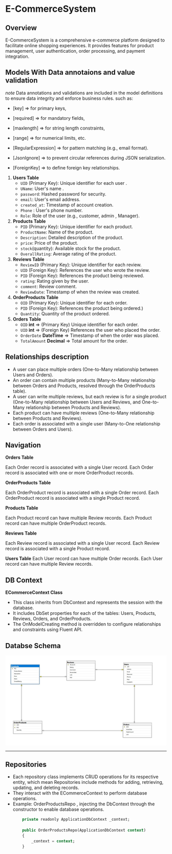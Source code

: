 # E-CommerceSystem

## Overview
E-CommerceSystem is a comprehensive e-commerce platform designed to facilitate online shopping experiences. It provides features for product management, user authentication, order processing, and payment integration.


## Models With Data annotaions and value validation 
*note*
Data annotations and validations are included in the model definitions to ensure data integrity and enforce business rules.
such as:
- [key] => for primary keys,
- [required] => for mandatory fields,
- [maxlength] => for string length constraints,
- [range] => for numerical limits, etc.
- [RegularExpression] => for pattern matching (e.g., email format).

- [JsonIgnore] => to prevent circular references during JSON serialization.
- [ForeignKey] => to define foreign key relationships.

1. **Users Table**
   - `UID` (Primary Key): Unique identifier for each user .
   - `UName`: User's name .
   - `password`: Hashed password for security. 
   - `email`: User's email address.
   - `created_at`: Timestamp of account creation.
	- `Phone` : User's phone number.
	- `Role`: Role of the user (e.g., customer, admin , Manager).
2. **Products Table**
   - `PID` (Primary Key): Unique identifier for each product.
   - `ProductName`: Name of the product.
   - `Description`: Detailed description of the product.
   - `price`: Price of the product.
   - `stock`(quantity): Available stock for the product.
   - `OverallRating`: Average rating of the product.
3. **Reviews Table**
   - `ReviewID` (Primary Key): Unique identifier for each review.
   - `UID` (Foreign Key): References the user who wrote the review.
   - `PID` (Foreign Key): References the product being reviewed.
   - `rating`: Rating given by the user.
   - `comment`: Review comment.
   - `ReviewDate`: Timestamp of when the review was created.
4. **OrderProducts Table**
   - `OID` (Primary Key): Unique identifier for each order.
   - `PID` (Foreign Key): References the product being ordered.)
   - `Quantity`: Quantity of the product ordered.
5. **Orders Table**
   - `OID` **int**  => (Primary Key) Unique identifier for each order.
   - `UID` **int** => (Foreign Key) References the user who placed the order.
   - `OrderDate` **DateTime** =>  Timestamp of when the order was placed.
   - `TotalAmount` **Decimal** => Total amount for the order.

## Relationships description 
- A user can place multiple orders (One-to-Many relationship between Users and Orders).
- An order can contain multiple products (Many-to-Many relationship between Orders and Products, resolved through the OrderProducts table).
- A user can write multiple reviews, but each review is for a single product (One-to-Many relationship between Users and Reviews, and One-to-Many relationship between Products and Reviews).
- Each product can have multiple reviews (One-to-Many relationship between Products and Reviews).
- Each order is associated with a single user (Many-to-One relationship between Orders and Users).

## Navigation 

**Orders Table**

Each Order record is associated with a single User record.
Each Order record is associated with one or more OrderProduct records.

**OrderProducts Table**

Each OrderProduct record is associated with a single Order record.
Each OrderProduct record is associated with a single Product record.

**Products Table**

Each Product record can have multiple Review records.
Each Product record can have multiple OrderProduct records.

**Reviews Table**

Each Review record is associated with a single User record.
Each Review record is associated with a single Product record.

**Users Table**
Each User record can have multiple Order records.
Each User record can have multiple Review records.

## DB Context
**ECommerceContext Class**

  - This class inherits from DbContext and represents the session with the database.
  - It includes DbSet properties for each of the tables: Users, Products, Reviews, Orders, and OrderProducts.
  - The OnModelCreating method is overridden to configure relationships and constraints using Fluent API.

## Databse Schema 

![](img/ecommerce_schema.JPG)



---

## Repositories
- Each repository class implements CRUD operations for its respective entity, which mean Repositories include methods for adding, retrieving, updating, and deleting records.
- They interact with the ECommerceContext to perform database operations.
- Example: OrderProductsRepo , injecting the DbContext through the constructor to enable database operations.
    ```sql
        private readonly ApplicationDbContext _context;

        public OrderProductsRepo(ApplicationDbContext context)
        {
            _context = context;
        }

    ```


